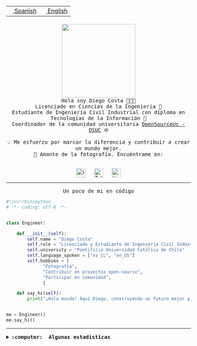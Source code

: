 <table border="0"  align="right">
 <tr><td><a href="README.md"><img src="https://upload.wikimedia.org/wikipedia/commons/thumb/8/89/Bandera_de_Espa%C3%B1a.svg/1200px-Bandera_de_Espa%C3%B1a.svg.png" height="10"> Spanish</a></td>
 <td><a href="README.en.md"><img src="https://upload.wikimedia.org/wikipedia/commons/a/a4/Flag_of_the_United_States.svg" height="10"> English</a></td></tr>
</table><br><br><br>

<p align="center">
  <img src="https://github.com/diegocostares/diegocostares/blob/main/Images/aaa2.gif?raw=true" height="200px" weight="200px">
  <br><samp>
    Hola soy Diego Costa 👨🏻‍💻<br>
    Licenciado en Ciencias de la Ingeniería 🤖<br>
    Estudiante de Ingeniería Civil Industrial con diploma en Tecnologías de la Información 🧠<br>
    Coordinador de la comunidad universitaria <a href="https://github.com/open-source-uc">OpenSourceUc - OSUC</a> 🌐<br>
  <br>
    💡 Me esfuerzo por marcar la diferencia y contribuir a crear un mundo mejor.<br>
    📸 Amante de la fotografía. Encuéntrame en: <br>
  <br></samp>
</p>

<p align="center">
   <a href="https://instagram.com/diegocosta_no" target="blank">
      <img align="center" src="https://cdn.jsdelivr.net/npm/simple-icons@3.0.1/icons/instagram.svg" alt="instagram" height="25px" width="25px" />
      &#8203;
   </a>
   &nbsp; &nbsp; &nbsp;
   <a href="https://t.me/diegocosta_no" target="blank">
      <img align="center" alt="Telegram" width="25px" src="https://icons-for-free.com/iconfiles/png/512/Telegram-1324888767380505522.png" />
      &#8203;
   </a>
   &nbsp; &nbsp; &nbsp;
   <a href="https://www.linkedin.com/in/diegocostar/" target="blank">
      <img align="center" alt="LinkedIn" width="25px" src="https://img.icons8.com/metro/452/linkedin.png" />
      &#8203;
   </a>
</p>

---

<p align="center"><front size="25"><samp>Un poco de mi en código</samp></front></p>

```python
#!/usr/bin/python
# -*- coding: utf-8 -*-


class Engineer:

    def __init__(self):
        self.name = "Diego Costa"
        self.role = "Licenciado y Estudiante de Ingeniería Civil Industrial"
        self.university = "Pontificia Universidad Católica de Chile"
        self.language_spoken = ["es_CL", "en_US"]
        self.hobbies = [
              "Fotografía",
              "Contribuir en proyectos open-source",
              "Participar en comunidad",
              ]

    def say_hi(self):
        print("¡Hola mundo! Aquí Diego, construyendo un futuro mejor y cambiando el mundo.")


me = Engineer()
me.say_hi()
```

---

<details>
  <summary><b><samp>:computer: &nbsp;Algunas estadísticas</samp></b></summary>
  <br/></p>

<!--START_SECTION:waka-->
![Code Time](http://img.shields.io/badge/Code%20Time-1%2C694%20hrs%2043%20mins-blue)

📅 **Soy más productivo los Miércoles** 

```text
Lunes                    8183 commits        ██░░░░░░░░░░░░░░░░░░░░░░░   07.16 % 
Martes                   3386 commits        █░░░░░░░░░░░░░░░░░░░░░░░░   02.96 % 
Miércoles                36418 commits       ████████░░░░░░░░░░░░░░░░░   31.85 % 
Jueves                   30500 commits       ███████░░░░░░░░░░░░░░░░░░   26.67 % 
Viernes                  31488 commits       ███████░░░░░░░░░░░░░░░░░░   27.54 % 
Sábado                   3936 commits        █░░░░░░░░░░░░░░░░░░░░░░░░   03.44 % 
Domingo                  445 commits         ░░░░░░░░░░░░░░░░░░░░░░░░░   00.39 % 
```


📊 **Esta semana me dediqué a** 

```text
🐱‍💻 Proyectos: 
Testing-Grupo-54         8 hrs 15 mins       ██████████████████░░░░░░░   71.01 % 
buk-webapp               3 hrs 15 mins       ███████░░░░░░░░░░░░░░░░░░   28.02 % 
2023-1-S4-Grupo2-IA      6 mins              ░░░░░░░░░░░░░░░░░░░░░░░░░   00.94 % 
Index-capstone           0 secs              ░░░░░░░░░░░░░░░░░░░░░░░░░   00.03 % 
```


 Last Updated on 01/07/2024 20:36:56 UTC
<!--END_SECTION:waka-->

<p align="center"> <img src="https://github-readme-stats.vercel.app/api?username=diegocostares&show_icons=true&theme=ayu-mirage" alt="abhisheknaiidu" /></p>

</details>
